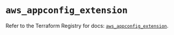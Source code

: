 # `aws_appconfig_extension`

Refer to the Terraform Registry for docs: [`aws_appconfig_extension`](https://registry.terraform.io/providers/hashicorp/aws/5.72.1/docs/resources/appconfig_extension).

